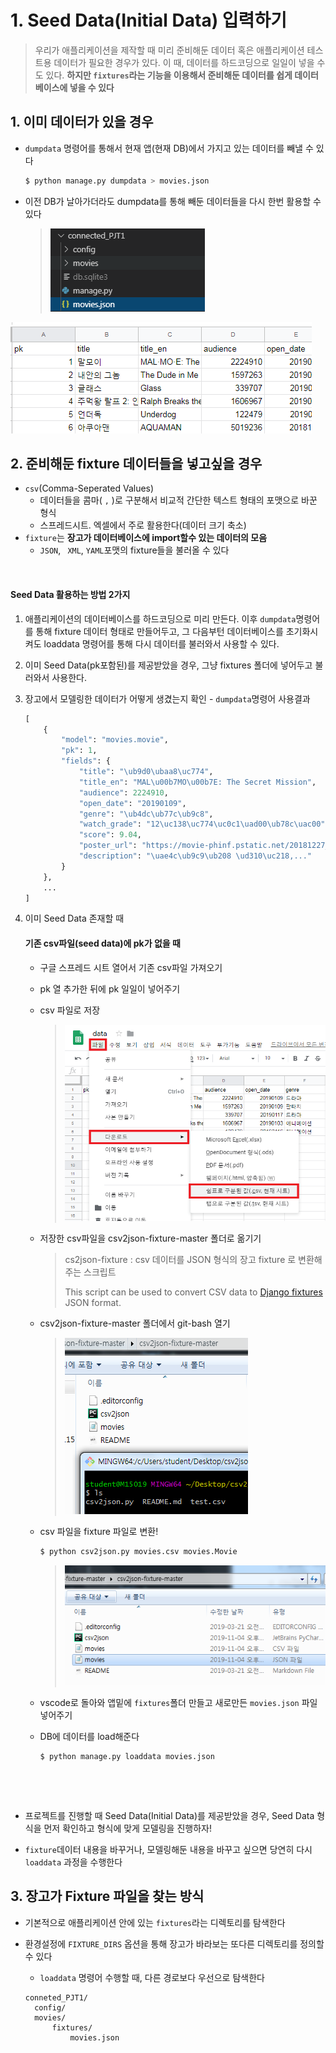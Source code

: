 # 1. Seed Data(Initial Data) 입력하기

> 우리가 애플리케이션을 제작할 때 미리 준비해둔 데이터 혹은 애플리케이션 테스트용 데이터가 필요한 경우가 있다. 이 때, 데이터를 하드코딩으로 일일이 넣을 수도 있다. **하지만 `fixtures`라는 기능을 이용해서 준비해둔 데이터를 쉽게 데이터베이스에 넣을 수 있다**



## 1. 이미 데이터가 있을 경우

- `dumpdata` 명령어를 통해서 현재 앱(현재 DB)에서 가지고 있는 데이터를 빼낼 수 있다

  ```bash
  $ python manage.py dumpdata > movies.json
  ```

- 이전 DB가 날아가더라도 dumpdata를 통해 빼둔 데이터들을 다시 한번 활용할 수 있다

  > ![1572846484871](images/1572846484871.png)

![1572842573019](images/1572842573019.png)



## 2. 준비해둔 fixture 데이터들을 넣고싶을 경우

- `csv`(Comma-Seperated Values)
  - 데이터들을 콤마( `,` )로 구분해서 비교적 간단한 텍스트 형태의 포맷으로 바꾼 형식
  - 스프레드시트. 엑셀에서 주로 활용한다(데이터 크기 축소)
- `fixture`는 **장고가 데이터베이스에 import할수 있는 데이터의 모음**
  - `JSON`, ` XML`, ` YAML `포맷의 fixture들을 불러올 수 있다

<br>

#### Seed Data 활용하는 방법 2가지

1. 애플리케이션의 데이터베이스를 하드코딩으로 미리 만든다. 이후 `dumpdata`명령어를 통해 fixture 데이터 형태로 만들어두고, 그 다음부턴 데이터베이스를 초기화시켜도 loaddata 명령어를 통해 다시 데이터를 불러와서 사용할 수 있다.

2. 이미 Seed Data(pk포함된)를 제공받았을 경우, 그냥 fixtures 폴더에 넣어두고 불러와서 사용한다.

   

1. 장고에서 모델링한 데이터가 어떻게 생겼는지 확인 - `dumpdata`명령어 사용결과

   ```python
   [
       {
           "model": "movies.movie", 
           "pk": 1, 
           "fields": {
               "title": "\ub9d0\ubaa8\uc774", 
               "title_en": "MAL\u00b7MO\u00b7E: The Secret Mission", 
               "audience": 2224910, 
               "open_date": "20190109", 
               "genre": "\ub4dc\ub77c\ub9c8", 
               "watch_grade": "12\uc138\uc774\uc0c1\uad00\ub78c\uac00", 
               "score": 9.04, 
               "poster_url": "https://movie-phinf.pstatic.net/20181227_80/1545901137289EGbWK_JPEG/movie_image.jpg", 
               "description": "\uae4c\ub9c9\ub208 \ud310\uc218,..."
           }
       },
       ...
   ]
   ```

2. 이미 Seed Data 존재할 때

   #### 기존 csv파일(seed data)에 pk가 없을 때

   - 구글 스프레드 시트 열어서 기존 csv파일 가져오기

   - pk 열 추가한 뒤에 pk 일일이 넣어주기

   - csv 파일로 저장

     > ![1572847145145](images/1572847145145.png)

   - 저장한 csv파일을 csv2json-fixture-master 폴더로 옮기기

     > cs2json-fixture : csv 데이터를 JSON 형식의 장고 fixture 로 변환해주는 스크립트
     >
     >  This script can be used to convert CSV data to [Django fixtures](https://docs.djangoproject.com/en/stable/howto/initial-data/) JSON format. 

   - csv2json-fixture-master 폴더에서 git-bash 열기

     > ![1572847509882](images/1572847509882.png)

   - csv 파일을 fixture 파일로 변환!

     ```bash
     $ python csv2json.py movies.csv movies.Movie
     ```

     > ![1572847675953](images/1572847675953.png)

   - vscode로 돌아와 앱밑에 `fixtures`폴더 만들고 새로만든 `movies.json` 파일 넣어주기

   - DB에 데이터를 load해준다

     ```bash
     $ python manage.py loaddata movies.json
     ```

     

​		

<br>

- 프로젝트를 진행할 때 Seed Data(Initial Data)를 제공받았을 경우, Seed Data 형식을 먼저 확인하고 형식에 맞게 모델링을 진행하자!



- `fixture`데이터 내용을 바꾸거나, 모델링해둔 내용을 바꾸고 싶으면 당연히 다시 `loaddata` 과정을 수행한다





## 3. 장고가 Fixture 파일을 찾는 방식

- 기본적으로 애플리케이션 안에 있는 `fixtures`라는 디렉토리를 탐색한다

- 환경설정에 `FIXTURE_DIRS` 옵션을 통해 장고가 바라보는 또다른 디렉토리를 정의할 수 있다

  - `loaddata` 명령어 수행할 때, 다른 경로보다 우선으로 탐색한다

  ```
  conneted_PJT1/
  	config/
  	movies/
  		fixtures/
  			movies.json
  ```

  